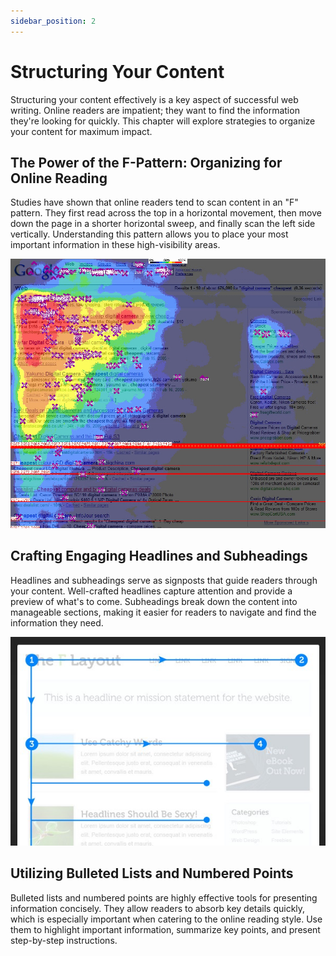 ```yaml
---
sidebar_position: 2
---
```


# Structuring Your Content
Structuring your content effectively is a key aspect of successful web writing. Online readers are impatient; they want to find the information they're looking for quickly. This chapter will explore strategies to organize your content for maximum impact. 

## The Power of the F-Pattern: Organizing for Online Reading 

Studies have shown that online readers tend to scan content in an "F" pattern. They first read across the top in a horizontal movement, then move down the page in a shorter horizontal sweep, and finally scan the left side vertically. Understanding this pattern allows you to place your most important information in these high-visibility areas. 

![F Pattern](./assets/f-shape.jpeg)

## Crafting Engaging Headlines and Subheadings 

Headlines and subheadings serve as signposts that guide readers through your content. Well-crafted headlines capture attention and provide a preview of what's to come. Subheadings break down the content into manageable sections, making it easier for readers to navigate and find the information they need. 

![F Pattern](./assets/f-apptern.jpeg)

## Utilizing Bulleted Lists and Numbered Points 

Bulleted lists and numbered points are highly effective tools for presenting information concisely. They allow readers to absorb key details quickly, which is especially important when catering to the online reading style. Use them to highlight important information, summarize key points, and present step-by-step instructions. 